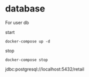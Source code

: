 # database

For user db

start
```
docker-compose up -d
```

stop
```
docker-compose stop
```

jdbc:postgresql://localhost:5432/retail
